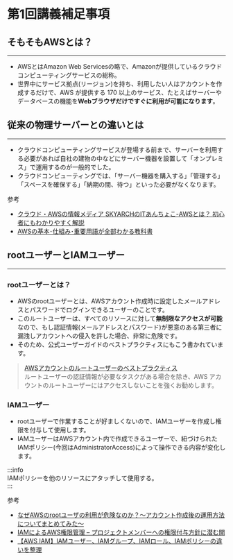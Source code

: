 # 第1回講義補足事項

## そもそもAWSとは？

---

- AWSとはAmazon Web Servicesの略で、Amazonが提供しているクラウドコンピューティングサービスの総称。
- 世界中にサービス拠点(リージョン)を持ち、利用したい人はアカウントを作成するだけで、AWS が提供する 170 以上のサービス、たとえばサーバーやデータベースの機能を**Webブラウザだけですぐに利用が可能になります**。

## 従来の物理サーバーとの違いとは

---

- クラウドコンピューティングサービスが登場する前まで、サーバーを利用する必要があれば自社の建物の中などにサーバー機器を設置して「オンプレミス」で運用するのが一般的でした。
- クラウドコンピューティングでは、「サーバー機器を購入する」「管理する」「スペースを確保する」「納期の間、待つ」といった必要がなくなります。

参考  

- [クラウド・AWSの情報メディア SKYARCHのITあんちょこ-AWSとは？ 初心者にもわかりやすく解説](https://www.skyarch.net/column/whataws01/)
- [AWSの基本･仕組み･重要用語が全部わかる教科書](https://www.amazon.co.jp/AWS%E3%81%AE%E5%9F%BA%E6%9C%AC%E3%83%BB%E4%BB%95%E7%B5%84%E3%81%BF%E3%83%BB%E9%87%8D%E8%A6%81%E7%94%A8%E8%AA%9E%E3%81%8C%E5%85%A8%E9%83%A8%E3%82%8F%E3%81%8B%E3%82%8B%E6%95%99%E7%A7%91%E6%9B%B8-%E8%A6%8B%E3%82%8B%E3%81%A0%E3%81%91%E5%9B%B3%E8%A7%A3-%E5%B7%9D%E7%95%91%E5%85%89%E5%B9%B3/dp/4815607850)

## rootユーザーとIAMユーザー

---

### rootユーザーとは？

- AWSのrootユーザーとは、AWSアカウント作成時に設定したメールアドレスとパスワードでログインできるユーザーのことです。
- このルートユーザーは、すべてのリソースに対して**無制限なアクセスが可能**なので、もし認証情報(メールアドレスとパスワード)が悪意のある第三者に漏洩しアカウントへの侵入を許した場合、非常に危険です。
- そのため、公式ユーザーガイドのベストプラクティスにもこう書かれています。

>[AWSアカウントのルートユーザーのベストプラクティス](https://docs.aws.amazon.com/ja_jp/IAM/latest/UserGuide/root-user-best-practices.html)  
>ルートユーザーの認証情報が必要なタスクがある場合を除き、AWS アカウントのルートユーザーにはアクセスしないことを強くお勧めします。  

### IAMユーザー

- rootユーザーで作業することが好ましくないので、IAMユーザーを作成し権限を付与して使用します。
- IAMユーザーはAWSアカウント内で作成できるユーザーで、紐づけられたIAMポリシー(今回はAdministratorAccess)によって操作できる内容が変化します。

:::info
<br>
IAMポリシーを他のリソースにアタッチして使用する。  
:::

参考

- [なぜAWSのrootユーザの利用が危険なのか？〜アカウント作成後の運用方法についてまとめてみた〜](https://dev.classmethod.jp/articles/rootuser-risk/)
- [IAMによるAWS権限管理 – プロジェクトメンバーへの権限付与方針に潜む闇](https://dev.classmethod.jp/articles/iam-policy-for-project-members/)
- [【AWS IAM】IAMユーザー、IAMグループ、IAMロール、IAMポリシーの違いを整理](https://uniuni-diary.com/aws-iam/)

